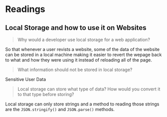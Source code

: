 # Readings

## Local Storage and how to use it on Websites

> Why would a developer use local storage for a web application?

So that whenever a user revists a website, some of the data of the website can be stored in a local machine making it easier to revert the wepage back to what and how they were using it instead of reloading all of the page.

>What information should not be stored in local storage?

Sensitive User Data

>Local storage can store what type of data? How would you convert it to that type before storing?

Local storage can only store strings and a method to reading those strings are the ```JSON.stringify()``` and ```JSON.parse()``` methods.
